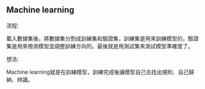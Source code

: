 Machine learning
-------------------------------------------------------------------------------
流程:

載入數據集後，將數據集分割成訓練集和驗證集，訓練集是用來訓練模型的，驗證集是用來檢測模型並調整訓練方向的。最後就是用測試集來測試模型準確度了。

想法:

Machine learning就是在訓練模型，訓練完成後讓模型自己去找出規則、自己歸納、辨識。
